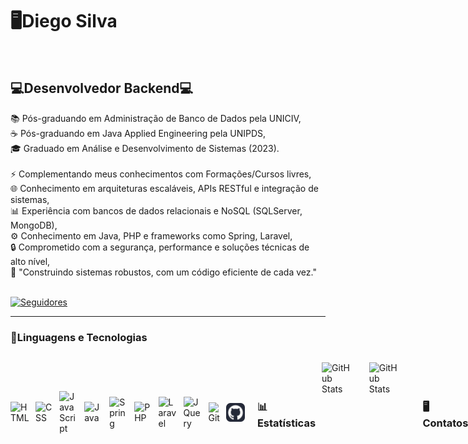 # 🖥Diego Silva
<br>

## **💻Desenvolvedor Backend💻**

📚 Pós-graduando em Administração de Banco de Dados pela UNICIV,<br> 
☕ Pós-graduando em Java Applied Engineering pela UNIPDS,<br> 
🎓 Graduado em Análise e Desenvolvimento de Sistemas (2023).<br>
<br>
⚡ Complementando meus conhecimentos com Formações/Cursos livres,<br>
🌐 Conhecimento em arquiteturas escaláveis, APIs RESTful e integração de sistemas,<br>
📊 Experiência com bancos de dados relacionais e NoSQL (SQLServer, MongoDB),<br>
⚙️ Conhecimento em Java, PHP e frameworks como Spring, Laravel,<br>
🔒 Comprometido com a segurança, performance e soluções técnicas de alto nível,<br>
🚀 "Construindo sistemas robustos, com um código eficiente de cada vez."<br>
<br>
<p>
 <a href="https://github.com/DiegoMBS?tab=followers">
    <img alt="Seguidores" title="Seguidores do Github"  
    src="https://custom-icon-badges.demolab.com/github/followers/DiegoMBS?color=236ad3&labelColor=1155ba&style=for-the-badge&logo=github&label=Seguidores&logoColor=white"/></a>
<br>

</p>

---

###  🌟Linguagens e Tecnologias

<div style="display: flex; align-items: center; gap: 10px">
    <img alt="HTML" title="HTML" width="30px" src="https://cdn.jsdelivr.net/gh/devicons/devicon@latest/icons/html5/html5-original.svg" />
    <img alt="CSS" title="CSS" width="30px" src="https://cdn.jsdelivr.net/gh/devicons/devicon@latest/icons/css3/css3-original.svg" />
    <img alt="JavaScript" title="JavaScript" width="30px" src="https://cdn.jsdelivr.net/gh/devicons/devicon@latest/icons/javascript/javascript-original.svg" />
    <img alt="Java" title="Java" width="30px" src="https://cdn.jsdelivr.net/gh/devicons/devicon@latest/icons/java/java-original.svg" />
    <img alt="Spring" title="Spring" width="30px" src="https://cdn.jsdelivr.net/gh/devicons/devicon@latest/icons/spring/spring-original-wordmark.svg" />
    <img alt="PHP" title="PHP" width="30px" src="https://cdn.jsdelivr.net/gh/devicons/devicon@latest/icons/php/php-original.svg" />
    <img alt="Laravel" title="Laravel" width="30px" src="https://cdn.jsdelivr.net/gh/devicons/devicon@latest/icons/laravel/laravel-original.svg" />
    <img alt="JQuery" title="JQuery" width="30px" src="https://cdn.jsdelivr.net/gh/devicons/devicon@latest/icons/jquery/jquery-original.svg" />
    <img alt="Git" title="Git" width="30px" src="https://cdn.jsdelivr.net/gh/devicons/devicon@latest/icons/git/git-original.svg" />
    <img alt="Github" title="Github" width="30px" src="https://raw.githubusercontent.com/tandpfun/skill-icons/65dea6c4eaca7da319e552c09f4cf5a9a8dab2c8/icons/Github-Dark.svg" />


<br/>
<br/>

### 📊 Estatísticas

<p>
  <img 
    align="left" 
    alt="GitHub Stats" 
    height="160" 
    style="padding-right: 20px;" 
    src="https://github-readme-stats.vercel.app/api?username=DiegoMBS&show_icons=true&theme=tokyonight&include_all_commits=true&locale=pt-br" 
  />

<img 
      align="left" 
      alt="GitHub Stats" 
      height="160" 
      src="https://github-readme-stats.vercel.app/api/top-langs/?username=DiegoMBS&theme=tokyonight&layout=compact&custom_title=Tecnologias&langs_count=9" 
  />
<br><br>
</p>
<br><br>
<br><br>

---


### 🖥Contatos 
<p>
    ✉️ E-mail: 📧 dmsilva.dev@gmail.com<br>
    🌐 LinkedIn: (https://www.linkedin.com/in/diego-mb-silva/)

</p>
<br><br>

![](https://komarev.com/ghpvc/?username=DiegoMBS&236ad3&labelColor=1155ba&style=for-the-badge&logo=github&label=Visitantes&logoColor=white)

